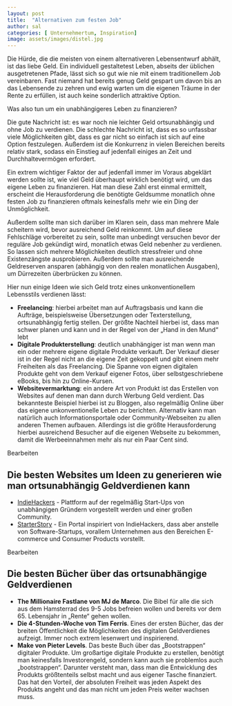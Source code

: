 ```yaml
---
layout: post
title:  "Alternativen zum festen Job"
author: sal
categories: [ Unternehmertum, Inspiration]
image: assets/images/distel.jpg
--- 
```


Die Hürde, die die meisten von einem alternativeren Lebensentwurf abhält, ist das liebe Geld. Ein individuell gestaltetest Leben, abseits der üblichen ausgetretenen Pfade, lässt sich so gut wie nie mit einem traditionellem Job vereinbaren. Fast niemand hat bereits genug Geld gespart um davon bis an das Lebensende zu zehren und ewig warten um die eigenen Träume in der Rente zu erfüllen, ist auch keine sonderlich attraktive Option.

Was also tun um ein unabhängigeres Leben zu finanzieren?

Die gute Nachricht ist: es war noch nie leichter Geld ortsunabhängig und ohne Job zu verdienen. Die schlechte Nachricht ist, dass es so unfassbar viele Möglichkeiten gibt, dass es gar nicht so einfach ist sich auf eine Option festzulegen. Außerdem ist die Konkurrenz in vielen Bereichen bereits relativ stark, sodass ein Einstieg auf jedenfall einiges an Zeit und Durchhaltevermögen erfordert.

Ein extrem wichtiger Faktor der auf jedenfall immer im Voraus abgeklärt werden sollte ist, wie viel Geld überhaupt wirklich benötigt wird, um das eigene Leben zu finanzieren. Hat man diese Zahl erst einmal ermittelt, erscheint die Herausforderung die benötigte Geldsumme monatlich ohne festen Job zu finanzieren oftmals keinesfalls mehr wie ein Ding der Unmöglichkeit.

Außerdem sollte man sich darüber im Klaren sein, dass man mehrere Male scheitern wird, bevor ausreichend Geld reinkommt. Um auf diese Fehlschläge vorbereitet zu sein, sollte man unbedingt versuchen bevor der reguläre Job gekündigt wird, monatlich etwas Geld nebenher zu verdienen. So lassen sich mehrere Möglichkeiten deutlich stressfreier und ohne Existenzängste ausprobieren. Außerdem sollte man ausreichende Geldreserven ansparen (abhängig von den realen monatlichen Ausgaben), um Dürrezeiten überbrücken zu können.

Hier nun einige Ideen wie sich Geld trotz eines unkonventionellem Lebensstils verdienen lässt:

- **Freelancing**: hierbei arbeitet man auf Auftragsbasis und kann die Aufträge, beispielsweise Übersetzungen oder Texterstellung, ortsunabhängig fertig stellen. Der größte Nachteil hierbei ist, dass man schwer planen und kann und in der Regel von der „Hand in den Mund“ lebt
- **Digitale Produkterstellung**: deutlich unabhängiger ist man wenn man ein oder mehrere eigene digitale Produkte verkauft. Der Verkauf dieser ist in der Regel nicht an die eigene Zeit gekoppelt und gibt einem mehr Freiheiten als das Freelancing. Die Spanne von eignen digitalen Produkte geht von dem Verkauf eigener Fotos, über selbstgeschriebene eBooks, bis hin zu Online-Kursen.
- **Websitevermarktung**: ein andere Art von Produkt ist das Erstellen von Websites auf denen man dann durch Werbung Geld verdient. Das bekannteste Beispiel hierbei ist zu Bloggen, also regelmäßig Online über das eigene unkonventionelle Leben zu berichten. Alternativ kann man natürlich auch Informationsportale oder Community-Webseiten zu allen anderen Themen aufbauen. Allerdings ist die größte Herausforderung hierbei ausreichend Besucher auf die eigenen Webseite zu bekommen, damit die Werbeeinnahmen mehr als nur ein Paar Cent sind.

Bearbeiten

## **Die besten Websites um Ideen zu generieren wie man ortsunabhängig Geldverdienen kann**

- [IndieHackers](https://www.indiehackers.com/) - Plattform auf der regelmäßig Start-Ups von unabhängigen Gründern vorgestellt werden und einer großen Community.
- [StarterStory](https://www.starterstory.com/) - Ein Portal inspiriert von IndieHackers, dass aber anstelle von Software-Startups, vorallem Unternehmen aus den Bereichen E-commerce und Consumer Products vorstellt.

Bearbeiten

## **Die besten Bücher über das ortsunabhängige Geldverdienen**

- **The Millionaire Fastlane von MJ de Marco**. Die Bibel für alle die sich aus dem Hamsterrad des 9-5 Jobs befreien wollen und bereits vor dem 65. Lebensjahr in „Rente“ gehen wollen.
- **Die 4-Stunden-Woche von Tim Ferris**. Eines der ersten Bücher, das der breiten Öffentlichkeit die Möglichkeiten des digitalen Geldverdienes aufzeigt. Immer noch extrem lesenwert und inspirierend.
- **Make von Pieter Levels**. Das beste Buch über das „Bootstrappen“ digitaler Produkte. Um großartige digitale Produkte zu erstellen, benötigt man keinesfalls Investorengeld, sondern kann auch sie problemlos auch „bootstrappen“. Darunter versteht man, dass man die Entwicklung des Produkts größtenteils selbst macht und aus eigener Tasche finanziert. Das hat den Vorteil, der absoluten Freiheit was jeden Aspekt des Produkts angeht und das man nicht um jeden Preis weiter wachsen muss.

